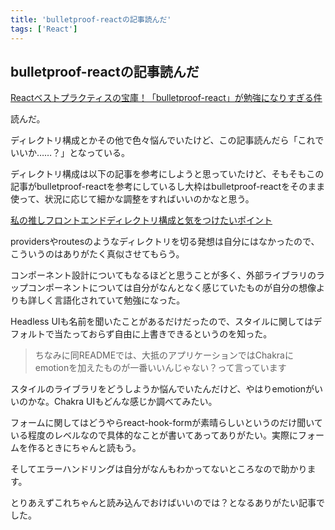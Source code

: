 ```yaml
---
title: 'bulletproof-reactの記事読んだ'
tags: ['React']
---
```


## bulletproof-reactの記事読んだ

[Reactベストプラクティスの宝庫！「bulletproof\-react」が勉強になりすぎる件](https://zenn.dev/meijin/articles/bulletproof-react-is-best-architecture)

読んだ。

ディレクトリ構成とかその他で色々悩んでいたけど、この記事読んだら「これでいいか……？」となっている。

ディレクトリ構成は以下の記事を参考にしようと思っていたけど、そもそもこの記事がbulletproof-reactを参考にしているし大枠はbulletproof-reactをそのまま使って、状況に応じて細かな調整をすればいいのかなと思う。

[私の推しフロントエンドディレクトリ構成と気をつけたいポイント](https://zenn.dev/sakito/articles/af87061a5016e6)

providersやroutesのようなディレクトリを切る発想は自分にはなかったので、こういうのはありがたく真似させてもらう。

コンポーネント設計についてもなるほどと思うことが多く、外部ライブラリのラップコンポーネントについては自分がなんとなく感じていたものが自分の想像よりも詳しく言語化されていて勉強になった。

Headless UIも名前を聞いたことがあるだけだったので、スタイルに関してはデフォルトで当たっておらず自由に上書きできるというのを知った。

> ちなみに同READMEでは、大抵のアプリケーションではChakraにemotionを加えたものが一番いいんじゃない？って言っています

スタイルのライブラリをどうしようか悩んでいたんだけど、やはりemotionがいいのかな。Chakra UIもどんな感じか調べてみたい。

フォームに関してはどうやらreact-hook-formが素晴らしいというのだけ聞いている程度のレベルなので具体的なことが書いてあってありがたい。実際にフォームを作るときにちゃんと読もう。

そしてエラーハンドリングは自分がなんもわかってないところなので助かります。

とりあえずこれちゃんと読み込んでおけばいいのでは？となるありがたい記事でした。
